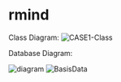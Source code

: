 # rmind

Class Diagram:
![CASE1-Class](https://user-images.githubusercontent.com/72687883/119759490-8e047b00-bed2-11eb-8e27-14b23f2814e9.png)

Database Diagram:

![diagram](https://user-images.githubusercontent.com/72687883/117361249-fe2b6c80-aee3-11eb-9d4e-65621e6a38b3.jpg)
![BasisData](https://user-images.githubusercontent.com/72687883/117361254-01265d00-aee4-11eb-860a-6b79657d52a1.png)
